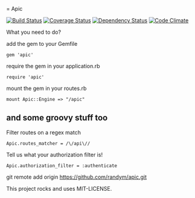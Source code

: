 = Apic

[![Build Status](https://secure.travis-ci.org/hsbt/whispered.png)](https://travis-ci.org/hsbt/whispered) [![Coverage Status](https://coveralls.io/repos/randym/apic/badge.png?branch=master)](https://coveralls.io/r/randym/apic) [![Dependency Status](https://gemnasium.com/randym/apic.png)](https://gemnasium.com/randym/apic) [![Code Climate](https://codeclimate.com/github/randym/apic.png)](https://codeclimate.com/github/randym/apic)


What you need to do?

add the gem to your Gemfile

```
gem 'apic'
```

require the gem in your application.rb

```
require 'apic'
```

mount the gem in your routes.rb

```
mount Apic::Engine => "/apic"
```

## and some groovy stuff too

Filter routes on a regex match


```
Apic.routes_matcher = /\/api\//
```

Tell us what your authorization filter is!

```
Apic.authorization_filter = :authenticate
```


git remote add origin https://github.com/randym/apic.git


This project rocks and uses MIT-LICENSE.
